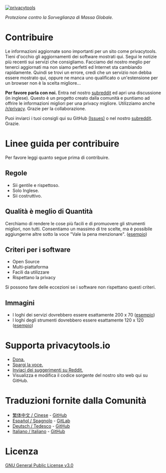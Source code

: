 [![privacytools](https://strappazzon.github.io/privacytools-it/img/layout/logo.png)](https://strappazzon.github.io/privacytools-it/)

_Protezione contro la Sorveglianza di Massa Globale._

# Contribuire

Le informazioni aggiornate sono importanti per un sito come privacytools. Tieni d'occhio gli aggiornamenti dei software mostrati qui. Segui le notizie più recenti sui servizi che consigliamo. Facciamo del nostro meglio per tenerci aggiornati ma non siamo perfetti ed Internet sta cambiando rapidamente. Quindi se trovi un errore, credi che un servizio non debba essere mostrato qui, oppure ne manca uno qualificato o un'estensione per un browser non è la scelta migliore...

**Per favore parla con noi.** Entra nel nostro [subreddit](https://www.reddit.com/r/privacytoolsIO/) ed apri una discussione (in inglese). Questo è un progetto creato dalla comunità e puntiamo ad offrire le informazioni migliori per una privacy migliore. Utilizziamo anche [/r/privacy](https://www.reddit.com/r/privacy). Grazie per la collaborazione.

Puoi inviarci i tuoi consigli qui su GitHub [(Issues)](https://github.com/privacytoolsIO/privacytools.io/issues) o nel nostro [subreddit](https://www.reddit.com/r/privacytoolsIO/). Grazie.


# Linee guida per contribuire
Per favore leggi quanto segue prima di contribuire.

## Regole

- Sii gentile e rispettoso.
- Solo Inglese.
- Sii costruttivo.

## Qualità è meglio di Quantità

Cerchiamo di rendere le cose più facili e di promuovere gli strumenti migliori, non tutti. Consentiamo un massimo di tre scelte, ma è possibile aggiungerne altre sotto la voce "Vale la pena menzionare". ([esempio](https://strappazzon.github.io/privacytools-it/#im))

## Criteri per i software

- Open Source
- Multi-piattaforma
- Facili da utilizzare
- Rispettano la privacy

Si possono fare delle eccezioni se i software non rispettano questi criteri.

## Immagini

- I loghi dei servizi dovrebbero essere esattamente 200 x 70 ([esempio](https://strappazzon.github.io/privacytools-it/img/provider/AirVPN.gif))
- I loghi degli strumenti dovrebbero essere esattamente 120 x 120 ([esempio](https://strappazzon.github.io/privacytools-it/img/tools/ChatSecure.png))

# Supporta privacytools.io

- [Dona.](https://strappazzon.github.io/privacytools-it/donate.html)
- [Spargi la voce.](https://strappazzon.github.io/privacytools-it/#participa)
- [Inviaci dei suggerimenti su Reddit.](https://www.reddit.com/r/privacytoolsIO/)
- Visualizza e modifica il codice sorgente del nostro sito web qui su GitHub.

# Traduzioni fornite dalla Comunità
- [繁体中文 / Cinese](https://github.com/twngo/privacytools-zh) - [GitHub](https://github.com/twngo/privacytools-zh)
- [Español / Spagnolo](https://victorhck.gitlab.io/privacytools-es/) - [GitLab](https://gitlab.com/victorhck/privacytools-es)
- [Deutsch / Tedesco](https://privacytools.it-sec.rocks/) - [GitHub](https://github.com/Anon215/privacytools.it-sec.rocks)
- [Italiano / Italiano](https://strappazzon.github.io/privacytools-it/) - [GitHub](https://github.com/Strappazzon/privacytools-it)

# Licenza
[GNU General Public License v3.0](https://github.com/privacytoolsIO/privacytools.io/blob/master/LICENSE.txt)
